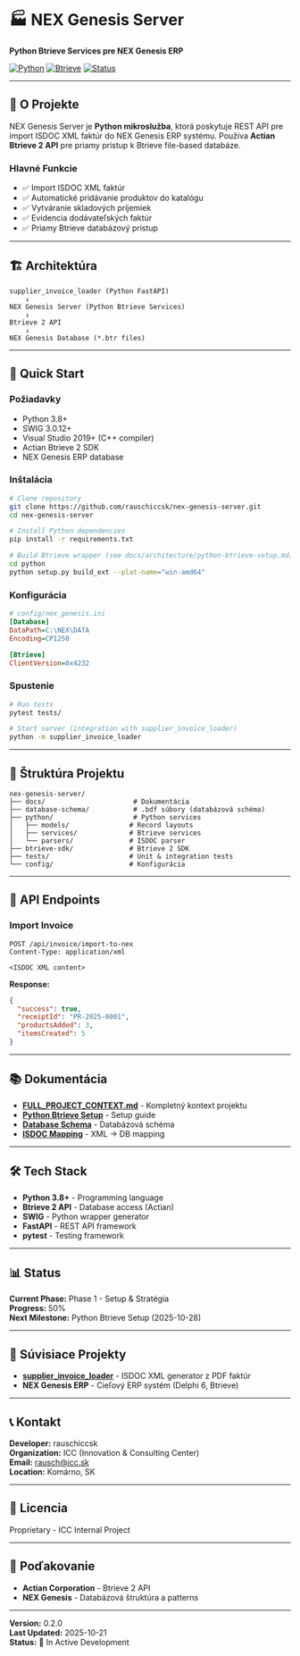 # 🏭 NEX Genesis Server

**Python Btrieve Services pre NEX Genesis ERP**

[![Python](https://img.shields.io/badge/Python-3.8+-blue.svg)](https://www.python.org/)
[![Btrieve](https://img.shields.io/badge/Btrieve-2.0-green.svg)](https://www.actian.com/)
[![Status](https://img.shields.io/badge/Status-In%20Development-yellow.svg)]()

---

## 📖 O Projekte

NEX Genesis Server je **Python mikroslužba**, ktorá poskytuje REST API pre import ISDOC XML faktúr do NEX Genesis ERP systému. Používa **Actian Btrieve 2 API** pre priamy prístup k Btrieve file-based databáze.

### Hlavné Funkcie

- ✅ Import ISDOC XML faktúr
- ✅ Automatické pridávanie produktov do katalógu
- ✅ Vytváranie skladových príjemiek
- ✅ Evidencia dodávateľských faktúr
- ✅ Priamy Btrieve databázový prístup

---

## 🏗️ Architektúra

```
supplier_invoice_loader (Python FastAPI)
    ↓
NEX Genesis Server (Python Btrieve Services)
    ↓
Btrieve 2 API
    ↓
NEX Genesis Database (*.btr files)
```

---

## 🚀 Quick Start

### Požiadavky

- Python 3.8+
- SWIG 3.0.12+
- Visual Studio 2019+ (C++ compiler)
- Actian Btrieve 2 SDK
- NEX Genesis ERP database

### Inštalácia

```bash
# Clone repository
git clone https://github.com/rauschiccsk/nex-genesis-server.git
cd nex-genesis-server

# Install Python dependencies
pip install -r requirements.txt

# Build Btrieve wrapper (see docs/architecture/python-btrieve-setup.md)
cd python
python setup.py build_ext --plat-name="win-amd64"
```

### Konfigurácia

```ini
# config/nex_genesis.ini
[Database]
DataPath=C:\NEX\DATA
Encoding=CP1250

[Btrieve]
ClientVersion=0x4232
```

### Spustenie

```bash
# Run tests
pytest tests/

# Start server (integration with supplier_invoice_loader)
python -m supplier_invoice_loader
```

---

## 📁 Štruktúra Projektu

```
nex-genesis-server/
├── docs/                      # Dokumentácia
├── database-schema/           # .bdf súbory (databázová schéma)
├── python/                    # Python services
│   ├── models/               # Record layouts
│   ├── services/             # Btrieve services
│   └── parsers/              # ISDOC parser
├── btrieve-sdk/              # Btrieve 2 SDK
├── tests/                    # Unit & integration tests
└── config/                   # Konfigurácia
```

---

## 🔌 API Endpoints

### Import Invoice

```http
POST /api/invoice/import-to-nex
Content-Type: application/xml

<ISDOC XML content>
```

**Response:**
```json
{
  "success": true,
  "receiptId": "PR-2025-0001",
  "productsAdded": 3,
  "itemsCreated": 5
}
```

---

## 📚 Dokumentácia

- **[FULL_PROJECT_CONTEXT.md](docs/FULL_PROJECT_CONTEXT.md)** - Kompletný kontext projektu
- **[Python Btrieve Setup](docs/architecture/python-btrieve-setup.md)** - Setup guide
- **[Database Schema](docs/architecture/database-schema.md)** - Databázová schéma
- **[ISDOC Mapping](docs/architecture/isdoc-mapping.md)** - XML → DB mapping

---

## 🛠️ Tech Stack

- **Python 3.8+** - Programming language
- **Btrieve 2 API** - Database access (Actian)
- **SWIG** - Python wrapper generator
- **FastAPI** - REST API framework
- **pytest** - Testing framework

---

## 📊 Status

**Current Phase:** Phase 1 - Setup & Stratégia  
**Progress:** 50%  
**Next Milestone:** Python Btrieve Setup (2025-10-28)

---

## 🤝 Súvisiace Projekty

- **[supplier_invoice_loader](https://github.com/rauschiccsk/supplier_invoice_loader)** - ISDOC XML generator z PDF faktúr
- **NEX Genesis ERP** - Cieľový ERP systém (Delphi 6, Btrieve)

---

## 📞 Kontakt

**Developer:** rauschiccsk  
**Organization:** ICC (Innovation & Consulting Center)  
**Email:** rausch@icc.sk  
**Location:** Komárno, SK

---

## 📄 Licencia

Proprietary - ICC Internal Project

---

## 🙏 Poďakovanie

- **Actian Corporation** - Btrieve 2 API
- **NEX Genesis** - Databázová štruktúra a patterns

---

**Version:** 0.2.0  
**Last Updated:** 2025-10-21  
**Status:** 🚧 In Active Development
